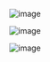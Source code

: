 ![image](https://user-images.githubusercontent.com/55327081/227726021-0d22669a-e429-4aa4-8318-d2c4afb55e04.png)

![image](https://user-images.githubusercontent.com/55327081/227726032-0625a1a1-fbdb-412b-861c-f1ef23def7a0.png)

![image](https://user-images.githubusercontent.com/55327081/227726048-9a192718-f0c2-4463-8700-bbabaeda9e5e.png)
